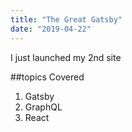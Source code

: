 ```yaml
---
title: "The Great Gatsby"
date: "2019-04-22"
---
```


I just launched my 2nd site

##topics Covered

1. Gatsby
2. GraphQL
3. React